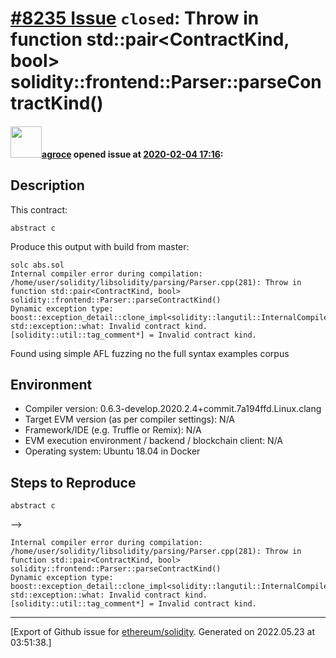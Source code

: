# [\#8235 Issue](https://github.com/ethereum/solidity/issues/8235) `closed`: Throw in function std::pair<ContractKind, bool> solidity::frontend::Parser::parseContractKind()

#### <img src="https://avatars.githubusercontent.com/u/967816?u=e15de0869a62036529220016b1729fa1a6c18b5b&v=4" width="50">[agroce](https://github.com/agroce) opened issue at [2020-02-04 17:16](https://github.com/ethereum/solidity/issues/8235):

## Description

This contract:

`abstract c`

Produce this output with build from master:

```
solc abs.sol
Internal compiler error during compilation:
/home/user/solidity/libsolidity/parsing/Parser.cpp(281): Throw in function std::pair<ContractKind, bool> solidity::frontend::Parser::parseContractKind()
Dynamic exception type: boost::exception_detail::clone_impl<solidity::langutil::InternalCompilerError>
std::exception::what: Invalid contract kind.
[solidity::util::tag_comment*] = Invalid contract kind.
```
Found using simple AFL fuzzing no the full syntax examples corpus

## Environment

- Compiler version: 0.6.3-develop.2020.2.4+commit.7a194ffd.Linux.clang
- Target EVM version (as per compiler settings): N/A
- Framework/IDE (e.g. Truffle or Remix): N/A
- EVM execution environment / backend / blockchain client: N/A
- Operating system: Ubuntu 18.04 in Docker

## Steps to Reproduce

```solidity
abstract c
```
-->

```
Internal compiler error during compilation:
/home/user/solidity/libsolidity/parsing/Parser.cpp(281): Throw in function std::pair<ContractKind, bool> solidity::frontend::Parser::parseContractKind()
Dynamic exception type: boost::exception_detail::clone_impl<solidity::langutil::InternalCompilerError>
std::exception::what: Invalid contract kind.
[solidity::util::tag_comment*] = Invalid contract kind.
```




-------------------------------------------------------------------------------



[Export of Github issue for [ethereum/solidity](https://github.com/ethereum/solidity). Generated on 2022.05.23 at 03:51:38.]

